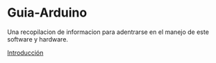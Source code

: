 # Guia-Arduino
Una recopilacion de informacion para adentrarse en el manejo de este software y hardware.

[Introducción](Introducción.md)
